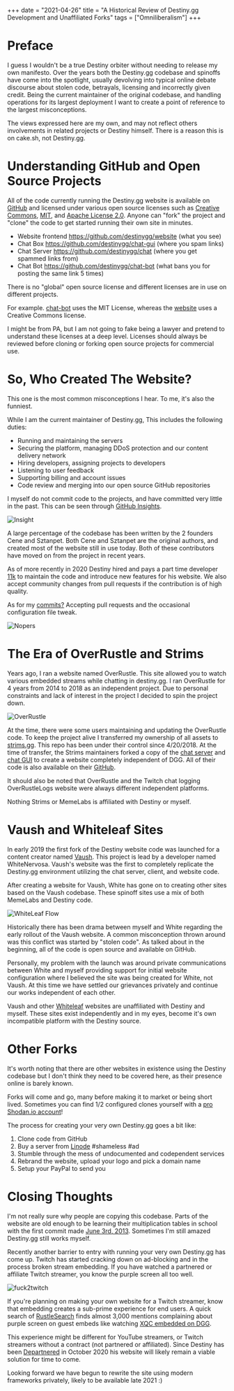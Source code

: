+++
date = "2021-04-26"
title = "A Historical Review of Destiny.gg Development and Unaffiliated Forks"
tags = ["Omniliberalism"]
+++

# Preface

I guess I wouldn't be a true Destiny orbiter without needing to release my own manifesto. Over the years both the Destiny.gg codebase and spinoffs have come into the spotlight, usually devolving into typical online debate discourse about stolen code, betrayals, licensing and incorrectly given credit. Being the current maintainer of the original codebase, and handling operations for its largest deployment I want to create a point of reference to the largest misconceptions.

The views expressed here are my own, and may not reflect others involvements in related projects or Destiny himself. There is a reason this is on cake.sh, not Destiny.gg.

# Understanding GitHub and Open Source Projects

All of the code currently running the Destiny.gg website is available on [GitHub](https://github.com/destinygg) and licensed under various open source licenses such as [Creative Commons](https://github.com/destinygg/website/blob/master/LICENSE.md), [MIT](https://github.com/destinygg/destinypositions/blob/main/LICENSE), and [Apache License 2.0](https://github.com/destinygg/chat/blob/master/README.md). Anyone can "fork" the project and "clone" the code to get started running their own site in minutes.

* Website frontend https://github.com/destinygg/website (what you see)
* Chat Box https://github.com/destinygg/chat-gui (where you spam links)
* Chat Server https://github.com/destinygg/chat (where you get spammed links from)
* Chat Bot https://github.com/destinygg/chat-bot (what bans you for posting the same link 5 times)

There is no "global" open source license and different licenses are in use on different projects.

For example. [chat-bot](https://tldrlegal.com/license/mit-license) uses the MIT License, whereas the [website](https://creativecommons.org/licenses/by-nc-nd/3.0/deed.en_US) uses a Creative Commons license.

I might be from PA, but I am not going to fake being a lawyer and pretend to understand these licenses at a deep level. Licenses should always be reviewed before cloning or forking open source projects for commercial use.

# So, Who Created The Website?

This one is the most common misconceptions I hear. To me, it's also the funniest. 

While I am the current maintainer of Destiny.gg, This includes the following duties:

* Running and maintaining the servers
* Securing the platform, managing DDoS protection and our content delivery network
* Hiring developers, assigning projects to developers
* Listening to user feedback
* Supporting billing and account issues
* Code review and merging into our open source GitHub repositories

I myself do not commit code to the projects, and have committed very little in the past. This can be seen through [GitHub Insights](https://github.com/destinygg/website/graphs/contributors).

![Insight](https://i.imgur.com/57kwTRK.png)

A large percentage of the codebase has been written by the 2 founders Cene and Sztanpet. Both Cene and Sztanpet are the original authors, and created most of the website still in use today. Both of these contributors have moved on from the project in recent years.

As of more recently in 2020 Destiny hired and pays a part time developer [11k](https://github.com/destinygg/website/commits?author=11k) to maintain the code and introduce new features for his website. We also  accept community changes from pull requests if the contribution is of high quality.

As for my [commits?](https://github.com/destinygg/website/commits?author=ILiedAboutCake) Accepting pull requests and the occasional configuration file tweak.

![Nopers](https://i.imgur.com/nvOsyD0.png)

# The Era of OverRustle and Strims

Years ago, I ran a website named OverRustle. This site allowed you to watch various embedded streams while chatting in destiny.gg. I ran OverRustle for 4 years from 2014 to 2018 as an independent project. Due to personal constraints and lack of interest in the project I decided to spin the project down. 

![OverRustle](https://i.imgur.com/gm4ZuDS.png)

At the time, there were some users maintaining and updating the OverRustle code. To keep the project alive I transferred my ownership of all assets to [strims.gg](https://strims.gg). This repo has been under their control since 4/20/2018. At the time of transfer, the Strims maintainers forked a copy of the [chat server](https://github.com/MemeLabs/chat) and [chat GUI](https://github.com/MemeLabs/chat-gui) to create a website completely independent of DGG. All of their code is also available on their [GitHub](https://github.com/MemeLabs).

It should also be noted that OverRustle and the Twitch chat logging OverRustleLogs website were always different independent platforms.

Nothing Strims or MemeLabs is affiliated with Destiny or myself.

# Vaush and Whiteleaf Sites

In early 2019 the first fork of the Destiny website code was launched for a content creator named [Vaush](https://vaush.gg). This project is lead by a developer named WhiteNervosa. Vaush's website was the first to completely replicate the Destiny.gg environment utilizing the chat server, client, and website code.

After creating a website for Vaush, White has gone on to creating other sites based on the Vaush codebase. These spinoff sites use a mix of both MemeLabs and Destiny code.

![WhiteLeaf Flow](https://i.imgur.com/TwYe9dL.png)

Historically there has been drama between myself and White regarding the early rollout of the Vaush website. A common misconception thrown around was this conflict was started by "stolen code". As talked about in the beginning, all of the code is open source and available on GitHub.

Personally, my problem with the launch was around private communications between White and myself providing support for initial website configuration where I believed the site was being created for White, not Vaush. At this time we have settled our grievances privately and continue our works independent of each other.

Vaush and other [Whiteleaf](https://www.whitele.af/) websites are unaffiliated with Destiny and myself. These sites exist independently and in my eyes, become it's own incompatible platform with the Destiny source.

# Other Forks

It's worth noting that there are other websites in existence using the Destiny codebase but I don't think they need to be covered here, as their presence online is barely known. 

Forks will come and go, many before making it to market or being short lived. Sometimes you can find 1/2 configured clones yourself with a [pro Shodan.io account](https://www.shodan.io/search?query=http.favicon.hash:101863432)!

The process for creating your very own Destiny.gg goes a bit like:

1. Clone code from GitHub
2. Buy a server from [Linode](https://www.linode.com/?r=57232eb9908d0f24a8907e61106c88f475248ac7) #shameless #ad
3. Stumble through the mess of undocumented and codependent services
3. Rebrand the website, upload your logo and pick a domain name
4. Setup your PayPal to send you $$$$

# Closing Thoughts

I'm not really sure why people are copying this codebase. Parts of the website are old enough to be learning their multiplication tables in school with the first commit made [June 3rd, 2013](https://github.com/destinygg/website/commit/0fcd5fbe5adfdab1e1392bb79924c09760eac5a4). Sometimes I'm still amazed Destiny.gg still works myself.

Recently another barrier to entry with running your very own Destiny.gg has come up. Twitch has started cracking down on ad-blocking and in the process broken stream embedding. If you have watched a partnered or affiliate Twitch streamer, you know the purple screen all too well. 

![fuck2twitch](https://i.imgur.com/Nwoa3O8.png)

If you're planning on making your own website for a Twitch streamer, know that embedding creates a sub-prime experience for end users. A quick search of [RustleSearch](https://rustlesearch.dev/?text=%22purple%20screen%22&start_date=2020-04-26&end_date=2021-04-26&channel=Destinygg) finds almost 3,000 mentions complaining about purple screen on guest embeds like watching [XQC embedded on DGG](https://www.destiny.gg/bigscreen#twitch/xqcow).

This experience might be different for YouTube streamers, or Twitch streamers without a contract (not partnered or affiliated). Since Destiny has been [Departnered](https://www.youtube.com/watch?v=pue92Q0554o) in October 2020 his website will likely remain a viable solution for time to come.

Looking forward we have begun to rewrite the site using modern frameworks privately, likely to be available late 2021 :)